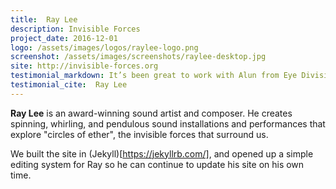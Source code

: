 ```yaml
---
title:  Ray Lee
description: Invisible Forces
project_date: 2016-12-01
logo: /assets/images/logos/raylee-logo.png
screenshot: /assets/images/screenshots/raylee-desktop.jpg
site: http://invisible-forces.org
testimonial_markdown: It’s been great to work with Alun from Eye Division on my new website. I’m very happy with the end result and the process of designing and building the site and then talking me through the updating process has been very efficient and painless!
testimonial_cite:  Ray Lee
---
```


**Ray Lee** is an award-winning sound artist and composer. He creates spinning, whirling, and pendulous sound installations and performances that explore "circles of ether", the invisible forces that surround us.  

We built the site in (Jekyll)[https://jekyllrb.com/], and opened up a simple editing system for Ray so he can continue to update his site on his own time.


